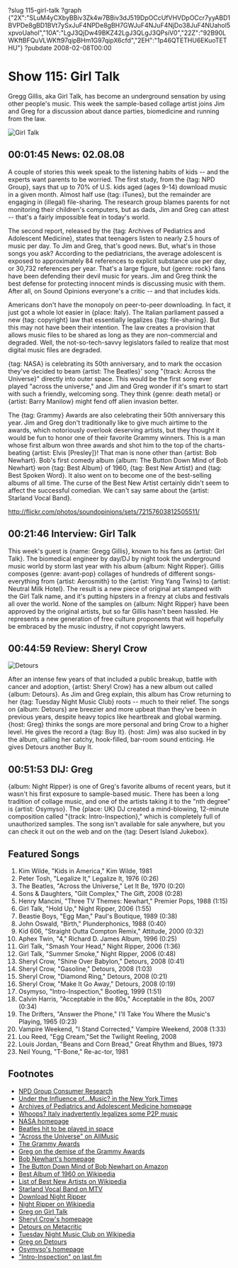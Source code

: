 ?slug 115-girl-talk
?graph {"2X":"SLuM4yCXbyBBiv3Zk4w7BBiv3dJ519DpOCcUfVHVDpOCcr7yyABD1BVPDe8gBD1BVt7ySxJuF4NPDe8gBH7GWJuF4NJuF4NjDo38JuF4NUahol5xpvoUahol","10A":"LgJ3QjDw49BKZ42LgJ3QLgJ3QPsiV0","22Z":"92B90LWKftBFQuVLWKft97qipBHm1G97qipX6cfd","2EH":"1p46QTETHU6EKuoTETHU"}
?pubdate 2008-02-08T00:00

# Show 115: Girl Talk
Gregg Gillis, aka Girl Talk, has become an underground sensation by using other people's music. This week the sample-based collage artist joins Jim and Greg for a discussion about dance parties, biomedicine and running from the law.

![Girl Talk](http://static.soundopinions.org/images/2008/girltalk.jpg)

## 00:01:45 News: 02.08.08
A couple of stories this week speak to the listening habits of kids -- and the experts want parents to be worried. The first study, from the {tag: NPD Group}, says that up to 70% of U.S. kids aged (ages 9-14) download music in a given month. Almost half use {tag: iTunes}, but the remainder are engaging in (illegal) file-sharing. The research group blames parents for not monitoring their children's computers, but as dads, Jim and Greg can attest -- that's a fairly impossible feat in today's world. 

The second report, released by the {tag: Archives of Pediatrics and Adolescent Medicine}, states that teenagers listen to nearly 2.5 hours of music per day. To Jim and Greg, that's good news. But, what's in those songs you ask? According to the pediatricians, the average adolescent is exposed to approximately 84 references to explicit substance use per day, or 30,732 references per year. That's a large figure, but {genre: rock} fans have been defending their devil music for years. Jim and Greg think the best defense for protecting innocent minds is discussing music with them. After all, on Sound Opinions everyone's a critic -- and that includes kids.

Americans don't have the monopoly on peer-to-peer downloading. In fact, it just got a whole lot easier in {place: Italy}. The Italian parliament passed a new {tag: copyright} law that essentially legalizes {tag: file-sharing}. But this may not have been their intention. The law creates a provision that allows music files to be shared as long as they are non-commercial and degraded. Well, the not-so-tech-savvy legislators failed to realize that most digital music files are degraded.

{tag: NASA} is celebrating its 50th anniversary, and to mark the occasion they've decided to beam {artist: The Beatles}' song "{track: Across the Universe}" directly into outer space. This would be the first song ever played "across the universe," and Jim and Greg wonder if it's smart to start with such a friendly, welcoming song. They think {genre: death metal} or {artist: Barry Manilow} might fend off alien invasion better.

The {tag: Grammy} Awards are also celebrating their 50th anniversary this year. Jim and Greg don't traditionally like to give much airtime to the awards, which notoriously overlook deserving artists, but they thought it would be fun to honor one of their favorite Grammy winners. This is a man whose first album won three awards and shot him to the top of the charts-beating {artist: Elvis [Presley]}! That man is none other than {artist: Bob Newhart}. Bob's first comedy album {album: The Button Down Mind of Bob Newhart} won {tag: Best Album} of 1960, {tag: Best New Artist} and {tag: Best Spoken Word}. It also went on to become one of the best-selling albums of all time. The curse of the Best New Artist certainly didn't seem to affect the successful comedian. We can't say same about the {artist: Starland Vocal Band}.

http://flickr.com/photos/soundopinions/sets/72157603812505511/

## 00:21:46 Interview: Girl Talk
This week's guest is {name: Gregg Gillis}, known to his fans as {artist: Girl Talk}. The biomedical engineer by day/DJ by night took the underground music world by storm last year with his album {album: Night Ripper}. Gillis composes {genre: avant-pop} collages of hundreds of different songs-everything from {artist: Aerosmith} to the {artist: Ying Yang Twins} to {artist: Neutral Milk Hotel}. The result is a new piece of original art stamped with the Girl Talk name, and it's putting hipsters in a frenzy at clubs and festivals all over the world. None of the samples on {album: Night Ripper} have been approved by the original artists, but so far Gillis hasn't been hassled. He represents a new generation of free culture proponents that will hopefully be embraced by the music industry, if not copyright lawyers.

## 00:44:59 Review: Sheryl Crow
![Detours](http://is1.mzstatic.com/image/thumb/Music3/v4/20/7e/14/207e14d5-4aa3-5820-14ff-b7ce83927888/dj.cjiwyyqt.jpg/600x600bb-85.jpg "58757/272737421")

After an intense few years of that included a public breakup, battle with cancer and adoption, {artist: Sheryl Crow} has a new album out called {album: Detours}. As Jim and Greg explain, this album has Crow returning to her {tag: Tuesday Night Music Club} roots -- much to their relief. The songs on {album: Detours} are breezier and more upbeat than they've been in previous years, despite heavy topics like heartbreak and global warming. {host: Greg} thinks the songs are more personal and bring Crow to a higher level. He gives the record a {tag: Buy It}. {host: Jim} was also sucked in by the album, calling her catchy, hook-filled, bar-room sound enticing. He gives Detours another Buy It.

## 00:51:53 DIJ: Greg
{album: Night Ripper} is one of Greg's favorite albums of recent years, but it wasn't his first exposure to sample-based music. There has been a long tradition of collage music, and one of the artists taking it to the "nth degree" is {artist: Osymyso}. The {place: UK} DJ created a mind-blowing, 12-minute composition called "{track: Intro-Inspection}," which is completely full of unauthorized samples. The song isn't available for sale anywhere, but you can check it out on the web and on the {tag: Desert Island Jukebox}.

## Featured Songs
1. Kim Wilde, "Kids in America," Kim Wilde, 1981
2. Peter Tosh, "Legalize It," Legalize It, 1976 (0:26)
3. The Beatles, "Across the Universe," Let It Be, 1970 (0:20)
4. Sons & Daughters, "Gilt Complex," The Gift, 2008 (0:28)
5. Henry Mancini, "Three TV Themes: Newhart," Premier Pops, 1988 (1:15)
6. Girl Talk, "Hold Up," Night Ripper, 2006 (1:55)
7. Beastie Boys, "Egg Man," Paul's Boutique, 1989 (0:38)
8. John Oswald, "Birth," Plunderphonics, 1988 (0:40)
9. Kid 606, "Straight Outta Compton Remix," Attitude, 2000 (0:32)
10. Aphex Twin, "4," Richard D. James Album, 1996 (0:25)
11. Girl Talk, "Smash Your Head," Night Ripper, 2006 (1:36)
12. Girl Talk, "Summer Smoke," Night Ripper, 2006 (0:48)
13. Sheryl Crow, "Shine Over Babylon," Detours, 2008 (0:41)
14. Sheryl Crow, "Gasoline," Detours, 2008 (1:03)
15. Sheryl Crow, "Diamond Ring," Detours, 2008 (0:21)
16. Sheryl Crow, "Make It Go Away," Detours, 2008 (0:19)
17. Osymyso, "Intro-Inspection," Bootleg, 1999 (1:51)
18. Calvin Harris, "Acceptable in the 80s," Acceptable in the 80s, 2007 (0:34)
19. The Drifters, "Answer the Phone," I'll Take You Where the Music's Playing, 1965 (0:23)
20. Vampire Weekend, "I Stand Corrected," Vampire Weekend, 2008 (1:33)
21. Lou Reed, "Egg Cream,"Set the Twilight Reeling, 2008
22. Louis Jordan, "Beans and Corn Bread," Great Rhythm and Blues, 1973
23. Neil Young, "T-Bone," Re-ac-tor, 1981

## Footnotes
- [NPD Group Consumer Research](http://www.npd.com/corpServlet?nextpage=corp_welcome.html)
- [Under the Influence of…Music? in the New York Times](http://well.blogs.nytimes.com/2008/02/05/under-the-influence-ofmusic/)
- [Archives of Pediatrics and Adolescent Medicine homepage](http://archpedi.ama-assn.org/)
- [Whoops? Italy inadvertently legalizes some P2P music](http://arstechnica.com/news.ars/post/20080201-whoopsitaly-inadvertently-legalizes-some-p2p-music.html)
- [NASA homepage](http://www.nasa.gov/)
- [Beatles hit to be played in space](http://news.bbc.co.uk/2/hi/entertainment/7221667.stm)
- ["Across the Universe" on AllMusic](http://www.allmusic.com/cg/amg.dll?p=amg&sql=33:jifexq8rldke)
- [The Grammy Awards](http://www.grammy.com/)
- [Greg on the demise of the Grammy Awards](http://leisureblogs.chicagotribune.com/turn_it_up/2008/02/in-an-era-witho.html#more)
- [Bob Newhart's homepage](http://www.bobnewhart.com/)
- [The Button Down Mind of Bob Newhart on Amazon](http://www.amazon.com/Button-Down-Mind-Bob-Newhart/dp/B000002MSU)
- [Best Album of 1960 on Wikipedia](http://en.wikipedia.org/wiki/Grammy_Awards_of_1961)
- [List of Best New Artists on Wikipedia](http://en.wikipedia.org/wiki/Grammy_Award_for_Best_New_Artist)
- [Starland Vocal Band on MTV](http://www.mtv.com/artists/starland-vocal-band/)
- [Download Night Ripper](http://illegal-art.net/girltalk/)
- [Night Ripper on Wikipedia](http://en.wikipedia.org/wiki/Night_Ripper)
- [Greg on Girl Talk](http://leisureblogs.chicagotribune.com/turn_it_up/2008/01/girl-talks-greg.html)
- [Sheryl Crow's homepage](http://www.sherylcrow.com/)
- [Detours on Metacritic](http://www.metacritic.com/music/artists/crowsheryl/detours?q=sheryl%20crow)
- [Tuesday Night Music Club on Wikipedia](http://en.wikipedia.org/wiki/Tuesday_Night_Music_Club)
- [Greg on Detours](http://leisureblogs.chicagotribune.com/turn_it_up/2008/02/sheryl-crow-tak.html#more)
- [Osymyso's homepage](http://www.osymyso.com/)
- ["Intro-Inspection" on last.fm](http://www.last.fm/music/Osymyso/_/Intro-Inspection)
